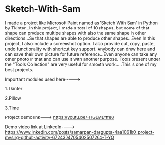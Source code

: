 # Sketch-With-Sam
I made a project like Microsoft Paint named as 'Sketch With Sam' in Python by Tkinter...In this project, I made a total of 10 shapes, but some of that shape can produce multipe shapes with also the same shape in other directions...So that shapes are able to produce other shapes...Even In this project, I also include a screenshot option. I also provide cut, copy, paste, undo functionality with shortcut key support. Anybody can draw here and can save their own picture for future reference...Even anyone can take any other photo in that and can use it with another purpose. Tools present under the "Tools Collection" are very useful for smooth work.....This is one of my best projects. 


Important modules used here-----> 

1.Tkinter 

2.Pillow 

3.Time

Project demo link---> https://youtu.be/-HGEMEfffe8

Demo video link at LinkedIn----> https://www.linkedin.com/posts/samarpan-dasgupta-4aa1061b0_project-mysirg-github-activity-6724304705402507264-T-YQ
